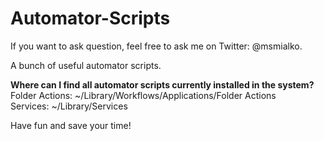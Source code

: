 Automator-Scripts
=================

If you want to ask question, feel free to ask me on Twitter: @msmialko.

A bunch of useful automator scripts.

<strong>Where can I find all automator scripts currently installed in the system?</strong>
<br>Folder Actions: ~/Library/Workflows/Applications/Folder Actions
<br>Services: ~/Library/Services

Have fun and save your time!
